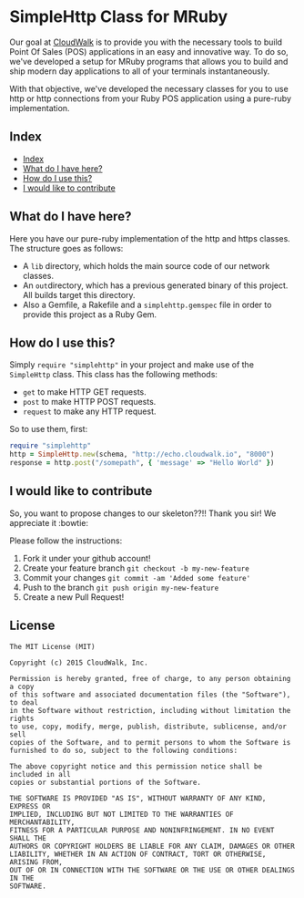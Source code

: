 # SimpleHttp Class for MRuby

Our goal at [CloudWalk][1] is to provide you with the
necessary tools to build Point Of Sales (POS) applications
in an easy and innovative way. To do so, we've developed
a setup for MRuby programs that allows you to build and
ship modern day applications to all of your terminals
instantaneously.

With that objective, we've developed the necessary classes
for you to use http or http connections from your Ruby POS
application using a pure-ruby implementation.

## Index

- [Index](#index)
- [What do I have here?](#what-do-i-have-here)
- [How do I use this?](#how-do-i-use-this)
- [I would like to contribute](#i-would-like-to-contribute)

## What do I have here?

Here you have our pure-ruby implementation of the http and https classes. The structure goes as follows:

- A `lib` directory, which holds the main source code of our network classes.
- An `out`directory, which has a previous generated binary of this project. All builds target this directory.
- Also a Gemfile, a Rakefile and a `simplehttp.gemspec` file in order to provide this project as a Ruby Gem.

## How do I use this?

Simply `require "simplehttp"` in your project and make use of the `SimpleHttp` class.
This class has the following methods:

- `get` to make HTTP GET requests.
- `post` to make HTTP POST requests.
- `request` to make any HTTP request.

So to use them, first:

```ruby
require "simplehttp"
http = SimpleHttp.new(schema, "http://echo.cloudwalk.io", "8000")
response = http.post("/somepath", { 'message' => "Hello World" })
```

## I would like to contribute

So, you want to propose changes to our skeleton??!! Thank you sir! We appreciate it :bowtie:

Please follow the instructions:

1. Fork it under your github account!
2. Create your feature branch `git checkout -b my-new-feature`
3. Commit your changes `git commit -am 'Added some feature'`
4. Push to the branch `git push origin my-new-feature`
5. Create a new Pull Request!

## License

```
The MIT License (MIT)

Copyright (c) 2015 CloudWalk, Inc.

Permission is hereby granted, free of charge, to any person obtaining a copy
of this software and associated documentation files (the "Software"), to deal
in the Software without restriction, including without limitation the rights
to use, copy, modify, merge, publish, distribute, sublicense, and/or sell
copies of the Software, and to permit persons to whom the Software is
furnished to do so, subject to the following conditions:

The above copyright notice and this permission notice shall be included in all
copies or substantial portions of the Software.

THE SOFTWARE IS PROVIDED "AS IS", WITHOUT WARRANTY OF ANY KIND, EXPRESS OR
IMPLIED, INCLUDING BUT NOT LIMITED TO THE WARRANTIES OF MERCHANTABILITY,
FITNESS FOR A PARTICULAR PURPOSE AND NONINFRINGEMENT. IN NO EVENT SHALL THE
AUTHORS OR COPYRIGHT HOLDERS BE LIABLE FOR ANY CLAIM, DAMAGES OR OTHER
LIABILITY, WHETHER IN AN ACTION OF CONTRACT, TORT OR OTHERWISE, ARISING FROM,
OUT OF OR IN CONNECTION WITH THE SOFTWARE OR THE USE OR OTHER DEALINGS IN THE
SOFTWARE.
```

[1]: https://www.cloudwalk.io
